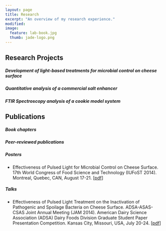 ```yaml
---
layout: page
title: Research
excerpt: "An overview of my research experience."
modified: 
image: 
  feature: lab-book.jpg
  thumb: jade-logo.png
---
```


## Research Projects

##### Development of light-based treatments for microbial control on cheese surface

##### Quantitative analysis of a commercial salt enhancer

##### FTIR Spectroscopy analysis of a cookie model system


## Publications

##### Book chapters

##### Peer-reviewed publications

##### Posters

* Effectiveness of Pulsed Light for Microbial Control on Cheese Surface. 17th World Congress of Food Science and Technology (IUFoST 2014). Montreal, Quebec, CAN, August 17-21. [[pdf](https://dl.dropboxusercontent.com/u/51364198/Poster_IUFoST.pdf)]

##### Talks

* Effectiveness of Pulsed Light Treatment on the Inactivation of Pathogenic and Spoilage Bacteria on Cheese Surface. ADSA-ASAS-CSAS Joint Annual Meeting (JAM 2014). American Dairy Science Association (ADSA) Dairy Foods Division Graduate Student Paper Presentation Competition. Kansas City, Missouri, USA, July 20-24. [[pdf](https://dl.dropboxusercontent.com/u/51364198/Presentation_ADSA.pdf)]
